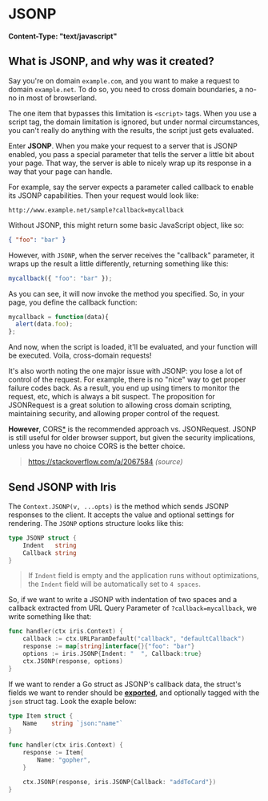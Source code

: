 # JSONP

**Content-Type: "text/javascript"**

## What is JSONP, and why was it created?

Say you're on domain `example.com`, and you want to make a request to domain `example.net`. To do so, you need to cross domain boundaries, a no-no in most of browserland.

The one item that bypasses this limitation is `<script>` tags. When you use a script tag, the domain limitation is ignored, but under normal circumstances, you can't really do anything with the results, the script just gets evaluated.

Enter **JSONP**. When you make your request to a server that is JSONP enabled, you pass a special parameter that tells the server a little bit about your page. That way, the server is able to nicely wrap up its response in a way that your page can handle.

For example, say the server expects a parameter called callback to enable its JSONP capabilities. Then your request would look like:

```
http://www.example.net/sample?callback=mycallback
```

Without JSONP, this might return some basic JavaScript object, like so:
```json
{ "foo": "bar" }
```

However, with `JSONP`, when the server receives the "callback" parameter, it wraps up the result a little differently, returning something like this:

```js
mycallback({ "foo": "bar" });
```

As you can see, it will now invoke the method you specified. So, in your page, you define the callback function:

```js
mycallback = function(data){
  alert(data.foo);
};
```

And now, when the script is loaded, it'll be evaluated, and your function will be executed. Voila, cross-domain requests!

It's also worth noting the one major issue with JSONP: you lose a lot of control of the request. For example, there is no "nice" way to get proper failure codes back. As a result, you end up using timers to monitor the request, etc, which is always a bit suspect. The proposition for JSONRequest is a great solution to allowing cross domain scripting, maintaining security, and allowing proper control of the request.

**However**, CORS[*](https://github.com/kataras/iris/tree/master/_examples/auth/cors) is the recommended approach vs. JSONRequest. JSONP is still useful for older browser support, but given the security implications, unless you have no choice CORS is the better choice.

> https://stackoverflow.com/a/2067584 _(source)_

## Send JSONP with Iris

The `Context.JSONP(v, ...opts)` is the method which sends JSONP responses to the client. It accepts the value and optional settings for rendering. The `JSONP` options structure looks like this:

```go
type JSONP struct {
	Indent   string
	Callback string
}
```

> If `Indent` field is empty and the application runs without optimizations, the `Indent` field will be automatically set to `4 spaces`.

So, if we want to write a JSONP with indentation of two spaces and a callback extracted from URL Query Parameter of `?callback=mycallback`, we write something like that:

```go
func handler(ctx iris.Context) {
    callback := ctx.URLParamDefault("callback", "defaultCallback")
    response := map[string]interface{}{"foo": "bar"}
    options := iris.JSONP{Indent: "  ", Callback:true}
    ctx.JSONP(response, options)
}
```

If we want to render a Go struct as JSONP's callback data, the struct's fields we want to render should be **[exported](https://tour.golang.org/basics/3)**, and optionally tagged with the `json` struct tag. Look the exaple below:

```go
type Item struct {
    Name    string `json:"name"`
}

func handler(ctx iris.Context) {
    response := Item{
        Name: "gopher",
    }

    ctx.JSONP(response, iris.JSONP{Callback: "addToCard"})
}
```
<!-- slide:break-80 -->
